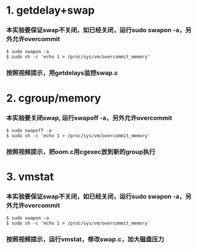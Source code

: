 # 1. getdelay+swap
### 本实验要保证swap不关闭，如已经关闭，运行sudo swapon -a，另外允许overcommit
    $ sudo swapon -a
    $ sudo sh -c 'echo 1 > /proc/sys/vm/overcommit_memory'
### 按照视频提示，用getdelays监控swap.c

# 2. cgroup/memory
### 本实验要关闭swap, 运行swapoff -a，另外允许overcommit
    $ sudo swapoff -a
    $ sudo sh -c 'echo 1 > /proc/sys/vm/overcommit_memory'
### 按照视频提示，把oom.c用cgexec放到新的group执行

# 3. vmstat
### 本实验要保证swap不关闭，如已经关闭，运行sudo swapon -a，另外允许overcommit
    $ sudo swapon -a
    $ sudo sh -c 'echo 1 > /proc/sys/vm/overcommit_memory'
### 按照视频提示，运行vmstat，修改swap.c，加大磁盘压力


